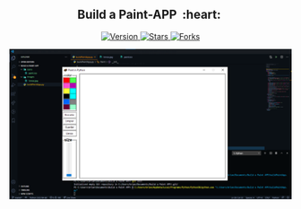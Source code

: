 <h2 align="center">Build a Paint-APP &nbsp;:heart:&nbsp;</h2>

<p align="center">
  
  <a href="https://github.com/BrianMarquez3/Build-a-Paint-APP/tags">
    <img src="https://img.shields.io/github/tag/BrianMarquez3/Build-a-Paint-APP.svg?label=version&style=flat" alt="Version">
  </a>
  <a href="https://github.com/BrianMarquez3/Build-a-Paint-APP/stargazers">
    <img src="https://img.shields.io/github/stars/BrianMarquez3/Build-a-Paint-APP.svg?style=flat" alt="Stars">
  </a>
  <a href="https://github.com/BrianMarquez3/Build-a-Paint-APP/network">
    <img src="https://img.shields.io/github/forks/BrianMarquez3/PBuild-a-Paint-APP.svg?style=flat" alt="Forks">
  </a>
   
</p>
  
![python](./images/Captura.png)
